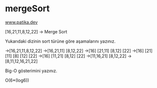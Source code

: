 # mergeSort

www.patika.dev

[16,21,11,8,12,22] -> Merge Sort

Yukarıdaki dizinin sort türüne göre aşamalarını yazınız.

->[16,21,11,8,12,22]
->[16,21,11] [8,12,22]
->[16] [21,11] [8,12] [22]
->[16] [21] [11] [8] [12] [22]
->[16] [11,21] [8,12] [22]
->[11,16,21] [8,12,22]
->[8,11,12,16,21,22]



Big-O gösterimini yazınız.

O(6*(log6))
